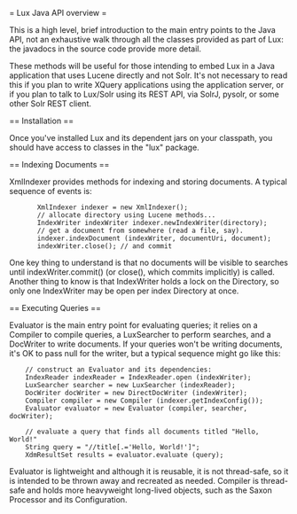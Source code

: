 = Lux Java API overview =

This is a high level, brief introduction to the main entry points to the
Java API, not an exhaustive walk through all the classes provided as part
of Lux: the javadocs in the source code provide more detail.

These methods will be useful for those intending to embed Lux in a Java
application that uses Lucene directly and not Solr.  It's not necessary to
read this if you plan to write XQuery applications using the application
server, or if you plan to talk to Lux/Solr using its REST API, via SolrJ,
pysolr, or some other Solr REST client.

== Installation ==

Once you've installed Lux and its dependent jars on your classpath, you
should have access to classes in the "lux" package.  

== Indexing Documents ==

XmlIndexer provides methods for indexing and storing documents.  A typical
sequence of events is:

           XmlIndexer indexer = new XmlIndexer();
           // allocate directory using Lucene methods...
           IndexWriter indexWriter indexer.newIndexWriter(directory);
           // get a document from somewhere (read a file, say).
           indexer.indexDocument (indexWriter, documentUri, document);
           indexWriter.close(); // and commit

One key thing to understand is that no documents will be visible to
searches until indexWriter.commit() (or close(), which commits implicitly)
is called.  Another thing to know is that IndexWriter holds a lock on the
Directory, so only one IndexWriter may be open per index Directory at once.

== Executing Queries ==

Evaluator is the main entry point for evaluating queries; it relies on a
Compiler to compile queries, a LuxSearcher to perform searches, and a
DocWriter to write documents.  If your queries won't be writing documents,
it's OK to pass null for the writer, but a typical sequence might go like
this:

        // construct an Evaluator and its dependencies:
        IndexReader indexReader = IndexReader.open (indexWriter);
        LuxSearcher searcher = new LuxSearcher (indexReader);
        DocWriter docWriter = new DirectDocWriter (indexWriter);
        Compiler compiler = new Compiler (indexer.getIndexConfig());
        Evaluator evaluator = new Evaluator (compiler, searcher, docWriter);

        // evaluate a query that finds all documents titled "Hello, World!"
        String query = "//title[.='Hello, World!']";
        XdmResultSet results = evaluator.evaluate (query);

Evaluator is lightweight and although it is reusable, it is not
thread-safe, so it is intended to be thrown away and recreated as needed.
Compiler is thread-safe and holds more heavyweight long-lived objects, such
as the Saxon Processor and its Configuration.


